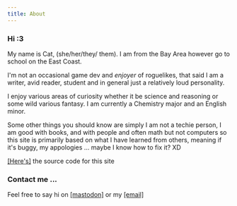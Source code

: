```yaml
---
title: About
---
```


<style>
  :root {
  --background: hsl(0, 1%, 50%);
  --text: #fff;
  --highlight: hsl(10, 0%, 20%);
}
  body {
  background-image: url(images/coffeebean.jpeg);
  background-repeat:repeat; 
  background-size: 10em;
}
</style>

### Hi :3 
My name is Cat, (she/her/they/ them). I am from the Bay Area however go to school on the East Coast. 

I'm  not an occasional game dev and *enjoyer* of roguelikes, that said I am a writer, avid reader, student and in general just a relatively loud personality. 

I enjoy various areas of curiosity whether it be science and reasoning or some wild various fantasy. I am currently a Chemistry major and an English minor. 

Some other things you should know are simply I am not a techie person, I am good with books, and with people and often math but not computers so this site is primarily based on what I have learned from others, meaning if it's buggy, my appologies ... maybe I know how to fix it? XD 

[[Here's]](https://github.com/Caellus/caellus.github.io) the source code for this site

### Contact me ...

Feel free to say hi on [[mastodon]](https://mastodon.lol/web/accounts/78714#) or my [[email]](caelginsmith@gmail.com)
